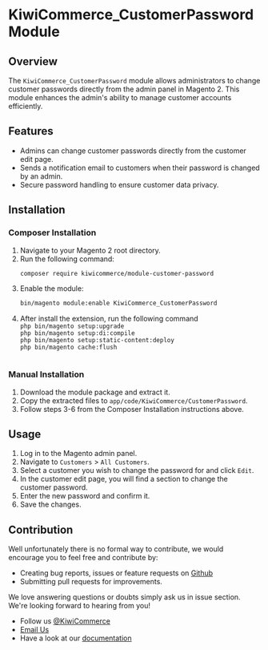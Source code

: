 # KiwiCommerce_CustomerPassword Module

## Overview
The `KiwiCommerce_CustomerPassword` module allows administrators to change customer passwords directly from the admin panel in Magento 2. This module enhances the admin's ability to manage customer accounts efficiently.

## Features
- Admins can change customer passwords directly from the customer edit page.
- Sends a notification email to customers when their password is changed by an admin.
- Secure password handling to ensure customer data privacy.

## Installation

### Composer Installation
1. Navigate to your Magento 2 root directory.
2. Run the following command:
    ```bash
    composer require kiwicommerce/module-customer-password
    ```
3. Enable the module:
    ```bash
    bin/magento module:enable KiwiCommerce_CustomerPassword
    ```
4. After install the extension, run the following command <br/>
  `php bin/magento setup:upgrade`<br />
  `php bin/magento setup:di:compile`<br />
  `php bin/magento setup:static-content:deploy`<br />
  `php bin/magento cache:flush`
    ```

### Manual Installation
1. Download the module package and extract it.
2. Copy the extracted files to `app/code/KiwiCommerce/CustomerPassword`.
3. Follow steps 3-6 from the Composer Installation instructions above.

## Usage
1. Log in to the Magento admin panel.
2. Navigate to `Customers` > `All Customers`.
3. Select a customer you wish to change the password for and click `Edit`.
4. In the customer edit page, you will find a section to change the customer password.
5. Enter the new password and confirm it.
6. Save the changes.

## Contribution
Well unfortunately there is no formal way to contribute, we would encourage you to feel free and contribute by:

- Creating bug reports, issues or feature requests on <a target="_blank" href="https://github.com/kiwicommerce/magento2-inventory-log/issues">Github</a>
- Submitting pull requests for improvements.

We love answering questions or doubts simply ask us in issue section. We're looking forward to hearing from you!

- Follow us <a href="https://twitter.com/KiwiCommerce">@KiwiCommerce</a>
- <a href="mailto:support@kiwicommerce.co.uk">Email Us</a>
- Have a look at our <a href="https://kiwicommerce.co.uk/docs/inventory-log/">documentation</a> 





